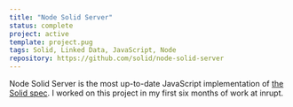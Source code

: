 ```yaml
---
title: "Node Solid Server"
status: complete
project: active
template: project.pug
tags: Solid, Linked Data, JavaScript, Node
repository: https://github.com/solid/node-solid-server
---
```


Node Solid Server is the most up-to-date JavaScript implementation of [the Solid spec](https://github.com/solid/solid-spec). I worked on this project in my first six months of work at inrupt. 
